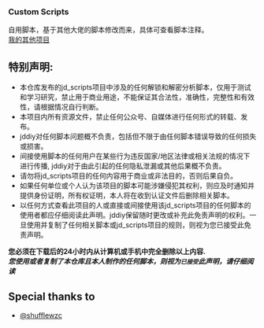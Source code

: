 ### Custom Scripts

自用脚本，基于其他大佬的脚本修改而来，具体可查看脚本注释。</br>
[我的其他项目](https://3ds.sheepgreen.top)

## 特别声明: 

* 本仓库发布的jd_scripts项目中涉及的任何解锁和解密分析脚本，仅用于测试和学习研究，禁止用于商业用途，不能保证其合法性，准确性，完整性和有效性，请根据情况自行判断。
* 本项目内所有资源文件，禁止任何公众号、自媒体进行任何形式的转载、发布。
* jddiy对任何脚本问题概不负责，包括但不限于由任何脚本错误导致的任何损失或损害。
* 间接使用脚本的任何用户在某些行为违反国家/地区法律或相关法规的情况下进行传播, jddiy对于由此引起的任何隐私泄漏或其他后果概不负责。
* 请勿将jd_scripts项目的任何内容用于商业或非法目的，否则后果自负。
* 如果任何单位或个人认为该项目的脚本可能涉嫌侵犯其权利，则应及时通知并提供身份证明，所有权证明，本人将在收到认证文件后删除相关脚本。
* 以任何方式查看此项目的人或直接或间接使用该jd_scripts项目的任何脚本的使用者都应仔细阅读此声明。jddiy保留随时更改或补充此免责声明的权利。一旦使用并复制了任何相关脚本或jd_scripts项目的规则，则视为您已接受此免责声明。

**您必须在下载后的24小时内从计算机或手机中完全删除以上内容.**</br>
***您使用或者复制了本仓库且本人制作的任何脚本，则视为`已接受`此声明，请仔细阅读***

## Special thanks to
* [@shufflewzc](https://github.com/shufflewzc)
